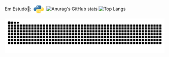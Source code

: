 
<div style="display: inline_block"><br>
Em Estudo📖:
  <img align="center" alt="Allan-Python" height="30" width="40" src="https://raw.githubusercontent.com/devicons/devicon/master/icons/python/python-original.svg">
  <img align="center" alt="" height="30" widht="40" scr=""

  ![Anurag's GitHub stats](https://github-readme-stats.vercel.app/api?username=LuanSudario&https://github.com/anuraghazra/github-readme-stats&theme=gruvbox&icons=true)
![Top Langs](https://github-readme-stats.vercel.app/api/top-langs/?username=joao-ibanez&https://github.com/anuraghazra/github-readme-stats&icons=true&theme=gruvbox)

</div>


<picture>
  <source media="(prefers-color-scheme: dark)" srcset="https://raw.githubusercontent.com/joao-ibanez/joao-ibanez/output/github-contribution-grid-snake-dark.svg">
  <source media="(prefers-color-scheme: light)" srcset="https://raw.githubusercontent.com/joao-ibanez/joao-ibanez/output/github-contribution-grid-snake.svg">
  <img alt="github contribution grid snake animation" src="https://raw.githubusercontent.com/joao-ibanez/joao-ibanez/output/github-contribution-grid-snake.svg">
</picture>
